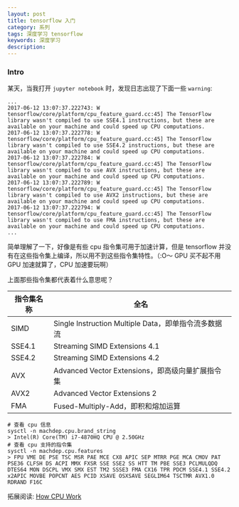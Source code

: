 ```yaml
---
layout: post
title: tensorflow 入门
category: 系列
tags: 深度学习 tensorflow
keywords: 深度学习
description:
---
```


### Intro

某天，当我打开 `jupyter notebook` 时，发现日志出现了下面一些 `warning`:

```shell
...
2017-06-12 13:07:37.222743: W tensorflow/core/platform/cpu_feature_guard.cc:45] The TensorFlow library wasn't compiled to use SSE4.1 instructions, but these are available on your machine and could speed up CPU computations.
2017-06-12 13:07:37.222778: W tensorflow/core/platform/cpu_feature_guard.cc:45] The TensorFlow library wasn't compiled to use SSE4.2 instructions, but these are available on your machine and could speed up CPU computations.
2017-06-12 13:07:37.222784: W tensorflow/core/platform/cpu_feature_guard.cc:45] The TensorFlow library wasn't compiled to use AVX instructions, but these are available on your machine and could speed up CPU computations.
2017-06-12 13:07:37.222789: W tensorflow/core/platform/cpu_feature_guard.cc:45] The TensorFlow library wasn't compiled to use AVX2 instructions, but these are available on your machine and could speed up CPU computations.
2017-06-12 13:07:37.222794: W tensorflow/core/platform/cpu_feature_guard.cc:45] The TensorFlow library wasn't compiled to use FMA instructions, but these are available on your machine and could speed up CPU computations.
...
```

简单理解了一下，好像是有些 cpu 指令集可用于加速计算，但是 tensorflow 并没有在这些指令集上编译，所以用不到这些指令集特性。（:O～ GPU 买不起不用 GPU 加速就算了，CPU 加速要玩啊）

上面那些指令集都代表着什么意思呢？

指令集名称|全名
--------|----
SIMD|Single Instruction Multiple Data，即单指令流多数据流
SSE4.1|Streaming SIMD Extensions 4.1
SSE4.2|Streaming SIMD Extensions 4.2
AVX|Advanced Vector Extensions，即高级向量扩展指令集
AVX2|Advanced Vector Extensions 2
FMA|Fused-Multiply-Add，即积和熔加运算

```shell
# 查看 cpu 信息
sysctl -n machdep.cpu.brand_string
> Intel(R) Core(TM) i7-4870HQ CPU @ 2.50GHz
# 查看 cpu 支持的指令集
sysctl -n machdep.cpu.features
> FPU VME DE PSE TSC MSR PAE MCE CX8 APIC SEP MTRR PGE MCA CMOV PAT PSE36 CLFSH DS ACPI MMX FXSR SSE SSE2 SS HTT TM PBE SSE3 PCLMULQDQ DTES64 MON DSCPL VMX SMX EST TM2 SSSE3 FMA CX16 TPR PDCM SSE4.1 SSE4.2 x2APIC MOVBE POPCNT AES PCID XSAVE OSXSAVE SEGLIM64 TSCTMR AVX1.0 RDRAND F16C
```

拓展阅读: [How CPU Work](http://www.hardwaresecrets.com/how-a-cpu-works/)